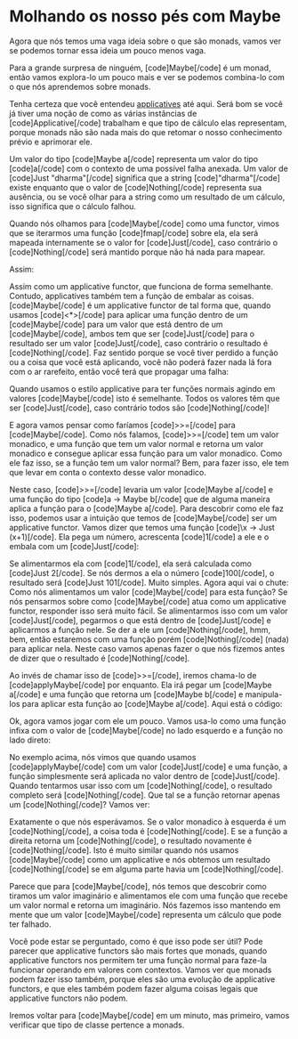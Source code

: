 Molhando os nosso pés com Maybe
===============================

Agora que nós temos uma vaga ideia sobre o que são monads, vamos ver se podemos tornar essa ideia um pouco menos vaga.

Para a grande surpresa de ninguém, [code]Maybe[/code] é um monad, então vamos explora-lo um pouco mais e ver se podemos combina-lo com o que nós aprendemos sobre monads.

Tenha certeza que você entendeu <a href="functors-applicative-functors-and-monoids#applicative-functors">applicatives</a> até aqui. Será bom se você já tiver uma noção de como as várias instâncias de [code]Applicative[/code] trabalham e que tipo de cálculo elas representam, porque monads não são nada mais do que retomar o nosso conhecimento prévio e aprimorar ele.

Um valor do tipo [code]Maybe a[/code] representa um valor do tipo [code]a[/code] com o contexto de uma possível falha anexada. Um valor de [code]Just "dharma"[/code] significa que a string [code]"dharma"[/code] existe enquanto que o valor de [code]Nothing[/code] representa sua ausência, ou se você olhar para a string como um resultado de um cálculo, isso significa que o cálculo falhou.

Quando nós olhamos para [code]Maybe[/code] como uma functor, vimos que se iterarmos uma função [code]fmap[/code] sobre ela, ela será mapeada internamente se o valor for [code]Just[/code], caso contrário o [code]Nothing[/code] será mantido porque não há nada para mapear.

Assim:

Assim como um applicative functor, que funciona de forma semelhante. Contudo, applicatives também tem a função de embalar as coisas. [code]Maybe[/code] é um applicative functor de tal forma que, quando usamos [code]&lt;*&gt;[/code] para aplicar uma função dentro de um [code]Maybe[/code] para um valor que está dentro de um [code]Maybe[/code], ambos tem que ser [code]Just[/code] para o resultado ser um valor [code]Just[/code], caso contrário o resultado é [code]Nothing[/code]. Faz sentido porque se você tiver perdido a função ou a coisa que você está aplicando, você não poderá fazer nada lá fora com o ar rarefeito, então você terá que propagar uma falha:

Quando usamos o estilo applicative para ter funções normais agindo em valores [code]Maybe[/code] isto é semelhante. Todos os valores têm que ser [code]Just[/code], caso contrário todos são [code]Nothing[/code]!

E agora vamos pensar como faríamos [code]&gt;&gt;=[/code] para [code]Maybe[/code]. Como nós falamos, [code]&gt;&gt;=[/code] tem um valor monadico, e uma função que tem um valor normal e retorna um valor monadico e consegue aplicar essa função para um valor monadico. Como ele faz isso, se a função tem um valor normal? Bem, para fazer isso, ele tem que levar em conta o contexto desse valor monadico.

Neste caso, [code]&gt;&gt;=[/code] levaria um valor [code]Maybe a[/code] e uma função do tipo [code]a -&gt; Maybe b[/code] que de alguma maneira aplica a função para o [code]Maybe a[/code]. Para descobrir como ele faz isso, podemos usar a intuição que temos de [code]Maybe[/code] ser um applicative functor. Vamos dizer que temos uma função [code]\x -&gt; Just (x+1)[/code]. Ela pega um número, acrescenta [code]1[/code] a ele e o embala com um [code]Just[/code]:

Se alimentarmos ela com [code]1[/code], ela será calculada como [code]Just 2[/code]. Se nós dermos a ela o número [code]100[/code], o resultado será [code]Just 101[/code]. Muito simples. Agora aqui vai o chute: Como nós alimentamos um valor [code]Maybe[/code] para esta função? Se nós pensarmos sobre como [code]Maybe[/code] atua como um applicative functor, responder isso será muito fácil. Se alimentarmos isso com um valor [code]Just[/code], pegarmos o que está dentro de [code]Just[/code] e aplicarmos a função nele. Se der a ele um [code]Nothing[/code], hmm, bem, então estaremos com uma função porém [code]Nothing[/code] (nada) para aplicar nela. Neste caso vamos apenas fazer o que nós fizemos antes de dizer que o resultado é [code]Nothing[/code].

Ao invés de chamar isso de [code]&gt;&gt;=[/code], iremos chama-lo de [code]applyMaybe[/code] por enquanto. Ela irá pegar um [code]Maybe a[/code] e uma função que retorna um [code]Maybe b[/code] e manipula-los para aplicar esta função ao [code]Maybe a[/code]. Aqui está o código:

Ok, agora vamos jogar com ele um pouco. Vamos usa-lo como uma função infixa com o valor de [code]Maybe[/code] no lado esquerdo e a função no lado direto:

No exemplo acima, nós vimos que quando usamos [code]applyMaybe[/code] com um valor [code]Just[/code] e uma função, a função simplesmente será aplicada no valor dentro de [code]Just[/code]. Quando tentarmos usar isso com um [code]Nothing[/code], o resultado completo será [code]Nothing[/code]. Que tal se a função retornar apenas um [code]Nothing[/code]? Vamos ver:

Exatamente o que nós esperávamos. Se o valor monadico à esquerda é um [code]Nothing[/code], a coisa toda é [code]Nothing[/code]. E se a função a direita retorna um [code]Nothing[/code], o resultado novamente é [code]Nothing[/code]. Isto é muito similar quando nós usamos [code]Maybe[/code] como um applicative e nós obtemos um resultado [code]Nothing[/code] se em alguma parte havia um [code]Nothing[/code].

Parece que para [code]Maybe[/code], nós temos que descobrir como tiramos um valor imaginário e alimentamos ele com uma função que recebe um valor normal e retorna um imaginário. Nós fazemos isso mantendo em mente que um valor [code]Maybe[/code] representa um cálculo que pode ter falhado.

Você pode estar se perguntado, como é que isso pode ser útil? Pode parecer que applicative functors são mais fortes que monads, quando applicative functors nos permitem ter uma função normal para faze-la funcionar operando em valores com contextos. Vamos ver que monads podem fazer isso também, porque eles são uma evolução de applicative functors, e que eles também podem fazer alguma coisas legais que applicative functors não podem.

Iremos voltar para [code]Maybe[/code] em um minuto, mas primeiro, vamos verificar que tipo de classe pertence a monads.
